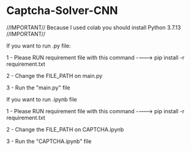 # Captcha-Solver-CNN

//IMPORTANT// Because I used colab you should install Python 3.7.13 //IMPORTANT//


If you want to run .py file:


1 - Please RUN requirement file with this command ----> pip install -r requirement.txt

2 - Change the FILE_PATH on main.py

3 - Run the "main.py" file



If you want to run .ipynb file


1 - Please RUN requirement file with this command ----> pip install -r requirement.txt

2 - Change the FILE_PATH on CAPTCHA.ipynb

3 - Run the "CAPTCHA.ipynb" file

